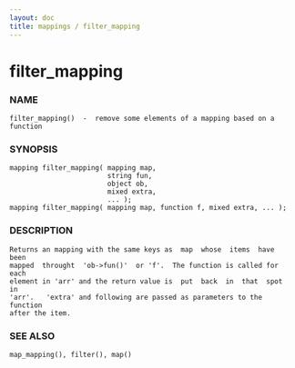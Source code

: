 ```yaml
---
layout: doc
title: mappings / filter_mapping
---
```

# filter_mapping

### NAME

    filter_mapping()  -  remove some elements of a mapping based on a
    function

### SYNOPSIS

    mapping filter_mapping( mapping map,
                            string fun,
                            object ob,
                            mixed extra,
                            ... );
    mapping filter_mapping( mapping map, function f, mixed extra, ... );

### DESCRIPTION

    Returns an mapping with the same keys as  map  whose  items  have  been
    mapped  throught  'ob->fun()'  or 'f'.  The function is called for each
    element in 'arr' and the return value is  put  back  in  that  spot  in
    'arr'.   'extra' and following are passed as parameters to the function
    after the item.

### SEE ALSO

    map_mapping(), filter(), map()
